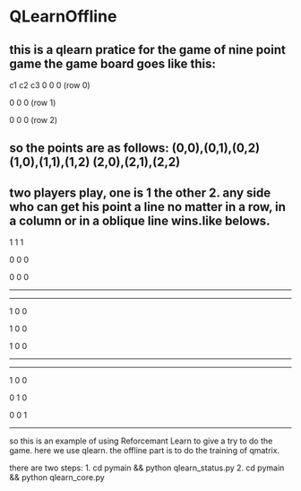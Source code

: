 # QLearnOffline
this is a qlearn pratice for the game of nine point game
the game board goes like this:
------
c1 c2 c3
0  0  0  (row 0)

0  0  0  (row 1)

0  0  0  (row 2)

so the points are as follows: (0,0),(0,1),(0,2) (1,0),(1,1),(1,2) (2,0),(2,1),(2,2)
------
two players play, one is 1 the other 2.
any side who can get his point a line no matter in a row, in a column or in a oblique line wins.like belows.
-----
1 1 1  

0 0 0  

0 0 0 

----- 
-----
1 0 0 	

1 0 0 	
 
1 0 0
 	
-----
-----
1 0 0

0 1 0

0 0 1

-----

so this is an example of using Reforcemant Learn to give a try to do the game. here we use  qlearn. the offline part is to do the training of 
qmatrix.

there are two steps: 1. cd pymain && python qlearn_status.py
					 2. cd pymain && python qlearn_core.py
